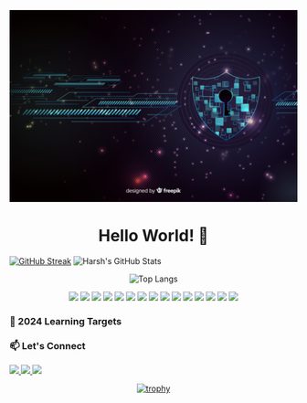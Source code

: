 ![Read Me Banner](https://github.com/0D4YCY/0D4YCY/blob/main/banner.jpg?taw-true)
<div align="center">
    <h1>Hello World! 👋</h1>
</div>

[![GitHub Streak](https://streak-stats.demolab.com?user=0D4YCY&theme=tokyonight&hide_border=true)](https://git.io/streak-stats)
![Harsh's GitHub Stats](https://github-readme-stats.vercel.app/api?username=0D4YCY&theme=tokyonight&hide_border=true&hide=["issues"]&show_icons=true)

<div align="center">
  <img src="https://github-readme-stats.vercel.app/api/top-langs/?username=0D4YCY&theme=tokyonight&hide_border=true" alt="Top Langs"/>
</div>

<p align="center">
   <img src="https://img.shields.io/badge/Tailwind_CSS-38B2AC?style=for-the-badge&logo=tailwind-css&logoColor=white" />
  <img src="https://img.shields.io/badge/Angular-DD0031?style=for-the-badge&logo=angular&logoColor=white" />
    <img src="https://img.shields.io/badge/Rust-000000?style=for-the-badge&logo=rust&logoColor=white" />
  <img src="https://img.shields.io/badge/Go-00ADD8?style=for-the-badge&logo=go&logoColor=white" />
   <img src="https://img.shields.io/badge/Node.js-339933?style=for-the-badge&logo=nodedotjs&logoColor=white" />
  <img src="https://img.shields.io/badge/Docker-2496ED?style=for-the-badge&logo=docker&logoColor=white" />
  <img src="https://img.shields.io/badge/Three.js-000000?style=for-the-badge&logo=three.js&logoColor=white" />
    <img src="https://img.shields.io/badge/JavaScript-F7DF1E?style=for-the-badge&logo=javascript&logoColor=black" />
  <img src="https://img.shields.io/badge/TypeScript-3178C6?style=for-the-badge&logo=typescript&logoColor=white" />
  <img src="https://img.shields.io/badge/Python-3776AB?style=for-the-badge&logo=python&logoColor=white" />
  <img src="https://img.shields.io/badge/Svelte-FF3E00?style=for-the-badge&logo=svelte&logoColor=white" />
   <img src="https://img.shields.io/badge/AI/ML-FF6F00?style=for-the-badge&logo=tensorflow&logoColor=white" />
  <img src="https://img.shields.io/badge/Blockchain-121D33?style=for-the-badge&logo=ethereum&logoColor=white" />
  <img src="https://img.shields.io/badge/Web3-F16822?style=for-the-badge&logo=web3.js&logoColor=white" />
   <img src="https://img.shields.io/badge/React-20232A?style=for-the-badge&logo=react&logoColor=61DAFB" />

</p>




### 🎯 2024 Learning Targets


### 📫 Let's Connect

<p align="left">
  <a href="https://twitter.com/yourhandle">
    <img src="https://img.shields.io/badge/Twitter-1DA1F2?style=for-the-badge&logo=twitter&logoColor=white" />
  </a>
  <a href="https://linkedin.com/in/yourprofile">
    <img src="https://img.shields.io/badge/LinkedIn-0077B5?style=for-the-badge&logo=linkedin&logoColor=white" />
  </a>
  <a href="https://dev.to/yourprofile">
    <img src="https://img.shields.io/badge/dev.to-0A0A0A?style=for-the-badge&logo=dev.to&logoColor=white" />
  </a>
</p>

<div align="center">

[![trophy](https://github-profile-trophy.vercel.app/?username=0D4YCY&theme=tokyonight&column=10&no-bg=true&no-frame=true)](https://github.com/ryo-ma/github-profile-trophy)

</div>
